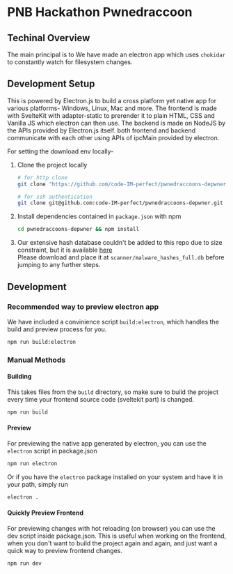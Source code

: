 # PNB Hackathon Pwnedraccoon

## Techinal Overview
The main principal is to
We have made an electron app which uses `chokidar` to constantly watch for filesystem changes.

## Development Setup

This is powered by Electron.js to build a cross platform yet native app for various platforms- Windows, Linux, Mac and more. The frontend is made with SvelteKit with adapter-static to prerender it to plain HTML, CSS and Vanilla JS which electron can then use. The backend is made on NodeJS by the APIs provided by Electron.js itself. both frontend and backend communicate with each other using APIs of ipcMain provided by electron.


For setting the download env locally-

1. Clone the project locally
   ```sh
   # for http clone
   git clone "https://github.com/code-IM-perfect/pwnedraccoons-depwner.git"
   ```
   ```sh
   # for ssh authentication
   git clone git@github.com:code-IM-perfect/pwnedraccoons-depwner.git
   ```
2. Install dependencies contained in `package.json` with npm
   ```sh
   cd pwnedraccoons-depwner && npm install
   ```
3. Our extensive hash database couldn't be added to this repo due to size constraint, but it is available [here](https://mega.nz/file/dCYgELSb#c3HUdGihQW_MY6qfLNL5-CEYVXEjdJGQ3-WplbR34kg)\
Please download and place it at `scanner/malware_hashes_full.db` before jumping to any further steps.

## Development

### Recommended way to preview electron app

We have included a convinience script `build:electron`, which handles the build and preview process for you.

```sh
npm run build:electron
```

### Manual Methods

#### Building


This takes files from the `build` directory, so make sure to build the project every time your frontend source code (sveltekit part) is changed.

```sh
npm run build
```

#### Preview

For previewing the native app generated by electron, you can use the `electron` script in package.json

```sh
npm run electron
```

Or if you have the `electron` package installed on your system and have it in your path, simply run

```sh
electron .
```

#### Quickly Preview Frontend

For previewing changes with hot reloading (on browser) you can use the dev script inside package.json. This is useful when working on the frontend, when you don't want to build the project again and again, and just want a quick way to preview frontend changes.

```sh
npm run dev
```
